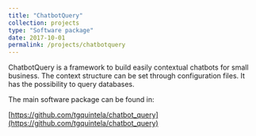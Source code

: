 ```yaml
---
title: "ChatbotQuery"
collection: projects
type: "Software package"
date: 2017-10-01
permalink: /projects/chatbotquery
---
```


ChatbotQuery is a framework to build easily contextual chatbots for small business. The context structure can be set through configuration files. It has the possibility to query databases.

The main software package can be found in:

[https://github.com/tgquintela/chatbot_query](https://github.com/tgquintela/chatbot_query)
